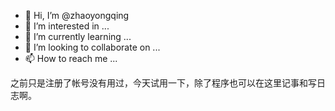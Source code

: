 - 👋 Hi, I’m @zhaoyongqing
- 👀 I’m interested in ...
- 🌱 I’m currently learning ...
- 💞️ I’m looking to collaborate on ...
- 📫 How to reach me ...

<!---
zhaoyongqing/zhaoyongqing is a ✨ special ✨ repository because its `README.md` (this file) appears on your GitHub profile.
You can click the Preview link to take a look at your changes.
--->
之前只是注册了帐号没有用过，今天试用一下，除了程序也可以在这里记事和写日志啊。

